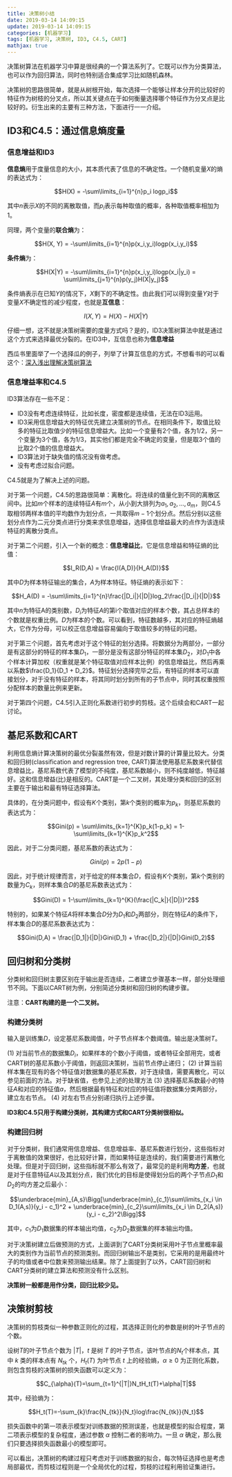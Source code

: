 ```yaml
---
title: 决策树小结
date: 2019-03-14 14:09:15
update: 2019-03-14 14:09:15
categories: [机器学习]
tags: [机器学习, 决策树, ID3, C4.5, CART]
mathjax: true
---
```


决策树算法在机器学习中算是很经典的一个算法系列了。它既可以作为分类算法，也可以作为回归算法，同时也特别适合集成学习比如随机森林。

<!-- more -->

决策树的思路很简单，就是从树根开始，每次选择一个能够让样本分开的比较好的特征作为树枝的分叉点，所以其关键点在于如何衡量选择哪个特征作为分叉点是比较好的。衍生出来的主要有三种方法，下面进行一一介绍。

## ID3和C4.5：通过信息熵度量

### 信息增益和ID3

**信息熵**用于度量信息的大小，其本质代表了信息的不确定性。一个随机变量$X$的熵的表达式为：

$$H(X) = -\sum\limits_{i=1}^{n}p_i logp_i$$

其中$n$表示$X$的不同的离散取值，而$p_i$表示每种取值的概率，各种取值概率相加为1。

同理，两个变量的**联合熵**为：

$$H(X, Y) = -\sum\limits_{i=1}^{n}p(x_i,y_i)logp(x_i,y_i)$$

**条件熵**为：

$$H(X|Y) = -\sum\limits_{i=1}^{n}p(x_i,y_i)logp(x_i|y_i) = \sum\limits_{j=1}^{n}p(y_j)H(X|y_j)$$

条件熵表示在已知$Y$的情况下，$X$剩下的不确定性。由此我们可以得到变量$Y$对于变量$X$不确定性的减少程度，也就是**互信息**：

$$I(X, Y) = H(X) - H(X|Y)$$

仔细一想，这不就是决策树需要的度量方式吗？是的，ID3决策树算法中就是通过这个方式来选择最优分裂的。在ID3中，互信息也称为**信息增益**

西瓜书里面举了一个选择瓜的例子，列举了计算互信息的方式，不想看书的可以看这个：[深入浅出理解决策树算法](https://zhuanlan.zhihu.com/p/26760551)

### 信息增益率和C4.5

ID3算法存在一些不足：

* ID3没有考虑连续特征，比如长度，密度都是连续值，无法在ID3运用。
* ID3采用信息增益大的特征优先建立决策树的节点。在相同条件下，取值比较多的特征比取值少的特征信息增益大。比如一个变量有2个值，各为1/2，另一个变量为3个值，各为1/3，其实他们都是完全不确定的变量，但是取3个值的比取2个值的信息增益大。
* ID3算法对于缺失值的情况没有做考虑。
* 没有考虑过拟合问题。

C4.5就是为了解决上述的问题。

对于第一个问题，C4.5的思路很简单：离散化。将连续的值量化到不同的离散区间中。比如$m$个样本的连续特征$A$有$m$个，从小到大排列为${a_1,a_2,...,a_m}$，则C4.5取相邻两样本值的平均数作为划分点，一共取得$m-1$个划分点。然后分别以这些划分点作为二元分类点进行分类来求信息增益，选择信息增益最大的点作为该连续特征的离散分类点。

对于第二个问题，引入一个新的概念：**信息增益比**，它是信息增益和特征熵的比值：

$$I_R(D,A) = \frac{I(A,D)}{H_A(D)}$$

其中$D$为样本特征输出的集合，$A$为样本特征。特征熵的表示如下：

$$H_A(D) = -\sum\limits_{i=1}^{n}\frac{|D_i|}{|D|}log_2\frac{|D_i|}{|D|}$$

其中$n$为特征A的类别数，$D_i$为特征$A$的第i个取值对应的样本个数，其占总样本的个数就是权重比例。$D$为样本的个数。可以看到，特征数越多，其对应的特征熵越大，它作为分母，可以校正信息增益容易偏向于取值较多的特征的问题。

对于第三个问题，首先考虑对于这个特征的划分选择。将数据分为两部分，一部分是有这部分的特征的样本集$D_1$，一部分是没有这部分特征的样本集$D_2$，对$D_1$中各个样本计算加权（权重就是某个特征取值对应样本比例）的信息增益比，然后再乘以系数$\frac{D_1}{D_1 + D_2}$。特征划分选择完毕之后，有特征的样本可以直接划分，对于没有特征的样本，将其同时划分到所有的子节点中，同时其权重按照分配样本的数量比例来更新。

对于第四个问题，C4.5引入正则化系数进行初步的剪枝。这个后续会和CART一起讨论。

## 基尼系数和CART

利用信息熵计算决策树的最优分裂虽然有效，但是对数计算的计算量比较大。分类和回归树(classification and regression tree, CART)算法使用基尼系数来代替信息增益比，基尼系数代表了模型的不纯度，基尼系数越小，则不纯度越低，特征越好。这和信息增益(比)是相反的。CART是一个二叉树，其处理分类和回归的区别主要在于输出和最有特征选择算法。

具体的，在分类问题中，假设有$K$个类别，第$k$个类别的概率为$p_k$，则基尼系数的表达式为：

$$Gini(p) = \sum\limits_{k=1}^{K}p_k(1-p_k) = 1- \sum\limits_{k=1}^{K}p_k^2$$

因此，对于二分类问题，基尼系数的表达式为：

$$Gini(p) = 2p(1-p)$$

因此，对于统计规律而言，对于给定的样本集合$D$，假设有$K$个类别，第$k$个类别的数量为$C_k$，则样本集合$D$的基尼系数表达式为：

$$Gini(D) = 1-\sum\limits_{k=1}^{K}(\frac{|C_k|}{|D|})^2$$

特别的，如果某个特征$A$将样本集合$D$分为$D_1$和$D_2$两部分，则在特征$A$的条件下，样本集合$D$的基尼系数表达式为：

$$Gini(D,A) = \frac{|D_1|}{|D|}Gini(D_1) + \frac{|D_2|}{|D|}Gini(D_2)$$

## 回归树和分类树

分类树和回归树主要区别在于输出是否连续，二者建立步骤基本一样，部分处理细节不同。下面以CART树为例，分别简述分类树和回归树的构建步骤。

注意：**CART构建的是一个二叉树。**

### 构建分类树

输入是训练集$D$，设定基尼系数阈值，叶子节点样本个数阈值。输出是决策树$T$。

(1) 对当前节点的数据集$D_i$，如果样本的个数小于阈值，或者特征全部用完，或者CART树的基尼系数小于阈值，则返回决策树，当前节点停止递归；
(2) 计算当前样本集在现有的各个特征值对数据集的基尼系数，对于连续值，需要离散化，可以参见前面的方法。对于缺省值，也参见上述的处理方法
(3) 选择基尼系数最小的特征$A$和对应的特征值$a$，然后根据最有特征和对应的特征值将数据集分类两部分，建立左右节点。
(4) 对左右节点分别递归执行上述步骤。

**ID3和C4.5只用于构建分类树，其构建方式和CART分类树很相似。**

### 构建回归树

对于分类树，我们通常用信息增益、信息增益率、基尼系数进行划分，这些指标对于离散值的效果很好，也比较好计算，而如果特征是连续的，我们需要进行离散化处理。但是对于回归树，这些指标就不那么有效了，最常见的是利用**均方差**，也就是对于任意特征$A$以及其划分点，我们优化的目标是使得划分后的两个子节点$D_1$和$D_2$的均方差之后最小：

$$\underbrace{min}_{A,s}\Bigg[\underbrace{min}_{c_1}\sum\limits_{x_i \in D_1(A,s)}(y_i - c_1)^2 + \underbrace{min}_{c_2}\sum\limits_{x_i \in D_2(A,s)}(y_i - c_2)^2\Bigg]$$

其中，$c_1$为$D_1$数据集的样本输出均值，$c_2$为$D_2$数据集的样本输出均值。

对于决策树建立后做预测的方式，上面讲到了CART分类树采用叶子节点里概率最大的类别作为当前节点的预测类别。而回归树输出不是类别，它采用的是用最终叶子的均值或者中位数来预测输出结果。除了上面提到了以外，CART回归树和CART分类树的建立算法和预测没有什么区别。

**决策树一般都是用作分类，回归比较少见。**

## 决策树剪枝

决策树的剪枝类似一种参数正则化的过程，其选择正则化的参数是树的叶子节点的个数。

设树$T$的叶子节点个数为 $|T|$，$t$ 是树 $T$ 的叶子节点，该叶节点的$N_t$个样本点，其中 $k$ 类的样本点有 $N_{tk}$ 个，$H_{t}(T)$ 为叶节点 $t$ 上的经验熵，$\alpha \geqslant 0$ 为正则化系数，则包含剪枝的决策树的损失函数可以定义为：

$$C_{\alpha}(T)=\sum_{t=1}^{|T|}N_tH_t(T)+\alpha|T|$$

其中，经验熵为：

$$H_t(T)=-\sum_{k}\frac{N_{tk}}{N_t}log\frac{N_{tk}}{N_t}$$

损失函数中的第一项表示模型对训练数据的预测误差，也就是模型的拟合程度，第二项表示模型的复杂程度，通过参数 $\alpha$ 控制二者的影响力。一旦 $\alpha$ 确定，那么我们只要选择损失函数最小的模型即可。

可以看出，决策树的构建过程只考虑对于训练数据的拟合，每次特征选择也是考虑局部最优，而剪枝过程则是一个全局优化的过程，剪枝的过程利用验证集进行。